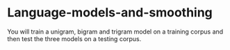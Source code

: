 # Language-models-and-smoothing
You will train a unigram, bigram and trigram model on a training corpus and then test the three models on a testing corpus.
